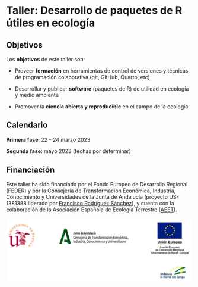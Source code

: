# Taller: Desarrollo de paquetes de R útiles en ecología

## Objetivos

Los **objetivos** de este taller son:

- Proveer **formación** en herramientas de control de versiones y técnicas de programación colaborativa (git, GitHub, Quarto, etc)

- Desarrollar y publicar **software** (paquetes de R) de utilidad en ecología y medio ambiente

- Promover la **ciencia abierta y reproducible** en el campo de la ecología


## Calendario

**Primera fase**: 22 - 24 marzo 2023

**Segunda fase**: mayo 2023 (fechas por determinar)


## Financiación

Este taller ha sido financiado por el Fondo Europeo de Desarrollo Regional (FEDER) y por la Consejería de Transformación Económica, Industria, Conocimiento y Universidades de la Junta de Andalucía (proyecto US-1381388 liderado por [Francisco Rodríguez Sánchez](https://frodriguezsanchez.net)), y cuenta con la colaboración de la Asociación Española de Ecología Terrestre ([AEET](https://www.aeet.org)). 

![](images/logos.png)
